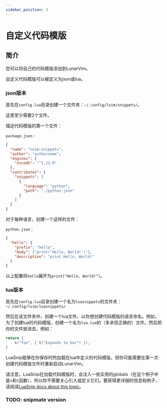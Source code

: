```yaml
---
sidebar_position: 3
---
```


# 自定义代码模版

## 简介

您可以将自己的代码模版添加到LunarVim。

自定义代码模版可以被定义为json或lua。

### json版本

首先在`config.lua`目录创建一个文件夹：`~/.config/lvim/snippets/`。

这里至少需要2个文件。

描述代码模版的第一个文件：

`package.json` :

```json
{
  "name": "nvim-snippets",
  "author": "authorname",
  "engines": {
    "vscode": "^1.11.0"
  },
  "contributes": {
    "snippets": [
      {
        "language": "python",
        "path": "./python.json"
      }
    ]
  }
}
```

对于每种语言，创建一个这样的文件：

`python.json` :

```json
{
  "hello": {
    "prefix": "hello",
    "body": ["print('Hello, World!')"],
    "description": "print Hello, World!"
  }
}
```

以上配置将`hello`展开为`print("Hello, World!")`。

### lua版本

首先在`config.lua`目录创建一个名为`luasnippets`的文件夹：`~/.config/lvim/luasnippets/`

然后在该文件夹中，创建一个lua文件，以你想创建代码模版的语言命名。例如，为了创建lua的代码模版，创建一个名为`lua.lua`的（多余但正确的）文件。然后把你的文件放进去，例如：

```lua
return {
	s("foo", { t("Expands to bar") }),
}
```

LuaSnip能够在你保存时热加载在lua中定义的代码模版，但你可能需要在第一次创建代码模版文件时重新启动LunarVim。

请注意，LuaSnip在加载代码模版时，会注入一些实用的globals（在这个例子中是`s`和`t`函数），所以你不需要关心引入或定义它们。要获得更详细的信息和例子，请阅读[LuaSnip docs about this topic](https://github.com/L3MON4D3/LuaSnip/blob/master/DOC.md#lua)。

### TODO: snipmate version
